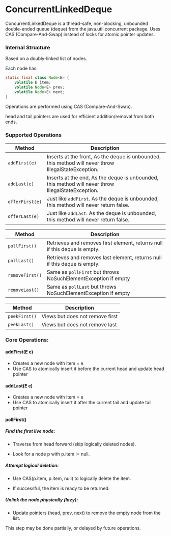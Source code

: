 # ConcurrentLinkedDeque

ConcurrentLinkedDeque is a thread-safe, non-blocking, unbounded double-ended queue (deque) from the java.util.concurrent package.
Uses CAS (Compare-And-Swap) instead of locks for atomic pointer updates.

### Internal Structure
Based on a doubly-linked list of nodes.

Each node has:
```java
static final class Node<E> {
    volatile E item;
    volatile Node<E> prev;
    volatile Node<E> next;
}
```

Operations are performed using CAS (Compare-And-Swap).

head and tail pointers are used for efficient addition/removal from both ends.

### Supported Operations

| Method          | Description                                                 |
| --------------- | ----------------------------------------------------------- |
| `addFirst(e)`   | Inserts at the front, As the deque is unbounded, this method will never throw IllegalStateException.                                        |
| `addLast(e)`    | Inserts at the end, As the deque is unbounded, this method will never throw IllegalStateException.                                          |
| `offerFirst(e)` | Just like `addFirst`. As the deque is unbounded, this method will never return false.|
| `offerLast(e)`  | Just like `addLast`. As the deque is unbounded, this method will never return false.                              |

| Method          | Description                             |
| --------------- | --------------------------------------- |
| `pollFirst()`   | Retrieves and removes first element, returns null if this deque is empty.     |
| `pollLast()`    | Retrieves and removes last element, returns null if this deque is empty.      |
| `removeFirst()` | Same as `pollFirst` but throws NoSuchElementException if empty |
| `removeLast()`  | Same as `pollLast` but throws NoSuchElementException if empty  |

| Method        | Description                     |
| ------------- | ------------------------------- |
| `peekFirst()` | Views but does not remove first |
| `peekLast()`  | Views but does not remove last  |

### Core Operations:

#### addFirst(E e)
- Creates a new node with item = e
- Use CAS to atomically insert it before the current head and update head pointer

#### addLast(E  e)
- Creates a new node with item = e
- Use CAS to atomically insert it after the current tail and update tail pointer

#### pollFirst()
##### Find the first live node:

- Traverse from head forward (skip logically deleted nodes).

- Look for a node p with p.item != null.

##### Attempt logical deletion:

- Use CAS(p.item, p.item, null) to logically delete the item.

- If successful, the item is ready to be returned.

##### Unlink the node physically (lazy):

- Update pointers (head, prev, next) to remove the empty node from the list.

This step may be done partially, or delayed by future operations.
